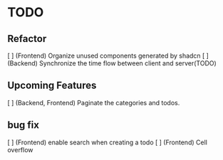 # TODO

## Refactor

[ ] (Frontend) Organize unused components generated by shadcn
[ ] (Backend) Synchronize the time flow between client and server(TODO)

## Upcoming Features

[ ] (Backend, Frontend) Paginate the categories and todos.

## bug fix

[ ] (Frontend) enable search when creating a todo
[ ] (Frontend) Cell overflow
